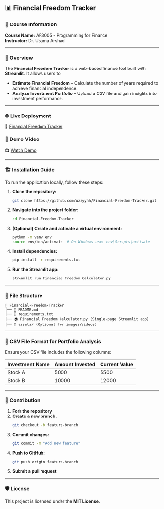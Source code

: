 ## 📊 Financial Freedom Tracker

### 📌 Course Information
**Course Name:** AF3005 - Programming for Finance  
**Instructor:** Dr. Usama Arshad  

---

### 🚀 Overview
The **Financial Freedom Tracker** is a web-based finance tool built with **Streamlit**. It allows users to:

- **Estimate Financial Freedom** – Calculate the number of years required to achieve financial independence.
- **Analyze Investment Portfolio** – Upload a CSV file and gain insights into investment performance.

---

### 🌐 Live Deployment
🔗 [Financial Freedom Tracker](https://financial-freedom-calculator-sscex6qxz9d2pes4wqmfyl.streamlit.app/)

### 🎥 Demo Video
📺 [Watch Demo](https://drive.google.com/file/d/1lq0scF4l2UdCxMTGQORWN5lN914XBrnw/view?usp=sharing)

---

### 🏗️ Installation Guide
To run the application locally, follow these steps:

1. **Clone the repository:**
   ```sh
   git clone https://github.com/uzzyyhh/Financial-Freedom-Tracker.git
   ```

2. **Navigate into the project folder:**
   ```sh
   cd Financial-Freedom-Tracker
   ```

3. **(Optional) Create and activate a virtual environment:**
   ```sh
   python -m venv env 
   source env/bin/activate  # On Windows use: env\Scripts\activate
   ```

4. **Install dependencies:**
   ```sh
   pip install -r requirements.txt
   ```

5. **Run the Streamlit app:**
   ```sh
   streamlit run Financial Freedom Calculator.py
   ```

---

### 📂 File Structure
```
📁 Financial-Freedom-Tracker
│── 📜 README.md
│── 📜 requirements.txt
│── 🏠 Financial Freedom Calculator.py (Single-page Streamlit app)
│── 📂 assets/ (Optional for images/videos)
```

---

### 📝 CSV File Format for Portfolio Analysis
Ensure your CSV file includes the following columns:

| Investment Name | Amount Invested | Current Value |
|----------------|----------------|---------------|
| Stock A       | 5000           | 5500          |
| Stock B       | 10000          | 12000         |

---

### 🤝 Contribution
1. **Fork the repository**
2. **Create a new branch:**
   ```sh
   git checkout -b feature-branch
   ```
3. **Commit changes:**
   ```sh
   git commit -m "Add new feature"
   ```
4. **Push to GitHub:**
   ```sh
   git push origin feature-branch
   ```
5. **Submit a pull request**

---

### 🛡️ License
This project is licensed under the **MIT License**.
